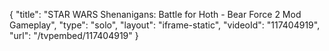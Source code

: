 {
    "title": "STAR WARS Shenanigans: Battle for Hoth - Bear Force 2 Mod Gameplay",
    "type": "solo",
    "layout": "iframe-static",
    "videoId": "117404919",
    "url": "\/tvpembed\/117404919"
}